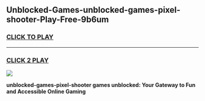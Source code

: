 
## Unblocked-Games-unblocked-games-pixel-shooter-Play-Free-9b6um
<h3>
<a href="https://premium76.site?title=unblocked-games-pixel-shooter&ref=12A">CLICK TO PLAY</a></h3>
<hr>

<h3>
<a href="https://premium76.site?title=unblocked-games-pixel-shooter&ref=12A">CLICK 2 PLAY</a>
  
</h3>

<a href="https://premium76.site?title=unblocked-games-pixel-shooter&ref=12A"><img src="https://clearcache.store/games.png"></a>


**unblocked-games-pixel-shooter games unblocked: Your Gateway to Fun and Accessible Online Gaming**
